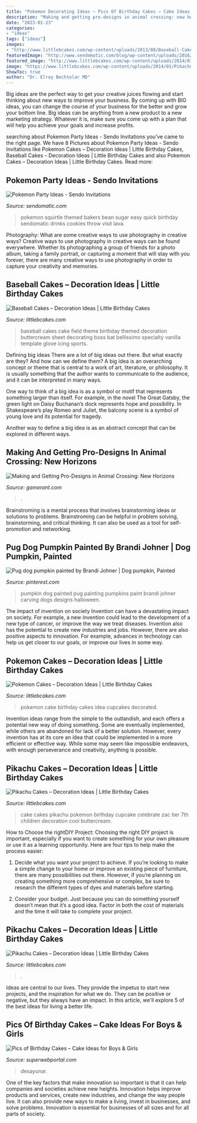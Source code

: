 ```yaml
---
title: "Pokemon Decorating Ideas ~ Pics Of Birthday Cakes – Cake Ideas For Boys &amp; Girls"
description: "Making and getting pro-designs in animal crossing: new horizons"
date: "2023-01-23"
categories:
- "ideas"
tags: ["ideas"]
images:
- "http://www.littlebcakes.com/wp-content/uploads/2013/08/Baseball-Cakes.jpg"
featuredImage: "http://www.sendomatic.com/blog/wp-content/uploads/2016/08/79e3ceb2a88f7563a0b1ee8782c2d0ef.jpg"
featured_image: "http://www.littlebcakes.com/wp-content/uploads/2014/01/Pikachu-Cakes-Images.jpg"
image: "https://www.littlebcakes.com/wp-content/uploads/2014/01/Pikachu-Birthday-Cakes-718x1024.jpg"
ShowToc: true
author: "Dr. Elroy Bechtelar MD"
---
```



Big ideas are the perfect way to get your creative juices flowing and start thinking about new ways to improve your business. By coming up with BIG ideas, you can change the course of your business for the better and grow your bottom line. Big ideas can be anything from a new product to a new marketing strategy. Whatever it is, make sure you come up with a plan that will help you achieve your goals and increase profits.

	

		
searching about Pokemon Party Ideas - Sendo Invitations you've came to the right page. We have 8 Pictures about Pokemon Party Ideas - Sendo Invitations like Pokemon Cakes – Decoration Ideas | Little Birthday Cakes, Baseball Cakes – Decoration Ideas | Little Birthday Cakes and also Pokemon Cakes – Decoration Ideas | Little Birthday Cakes. Read more:
		
    
## Pokemon Party Ideas - Sendo Invitations

<img loading=lazy src="http://www.sendomatic.com/blog/wp-content/uploads/2016/08/79e3ceb2a88f7563a0b1ee8782c2d0ef.jpg" onerror="this.onerror=null;this.src='https://tse1.mm.bing.net/th?id=OIP.R-0iVcL_x8gnDXbCCvpY5QHaLH&amp;pid=15.1';" alt="Pokemon Party Ideas - Sendo Invitations">

_Source: sendomatic.com_

>pokemon squirtle themed bakers bean sugar easy quick birthday sendomatic drinks cookies throw visit lava. 

	

Photography: What are some creative ways to use photography in creative ways?
Creative ways to use photography in creative ways can be found everywhere. Whether its photographing a group of friends for a photo album, taking a family portrait, or capturing a moment that will stay with you forever, there are many creative ways to use photography in order to capture your creativity and memories.

    
## Baseball Cakes – Decoration Ideas | Little Birthday Cakes

<img loading=lazy src="http://www.littlebcakes.com/wp-content/uploads/2013/08/Baseball-Cakes.jpg" onerror="this.onerror=null;this.src='https://tse3.mm.bing.net/th?id=OIP.yCXB0LuxrNNJ94LsHbvY-QHaFP&amp;pid=15.1';" alt="Baseball Cakes – Decoration Ideas | Little Birthday Cakes">

_Source: littlebcakes.com_

>baseball cakes cake field theme birthday themed decoration buttercream sheet decorating boss bat bellissimo specialty vanilla template glove icing sports. 

	

Defining big ideas
There are a lot of big ideas out there. But what exactly are they? And how can we define them?
A big idea is an overarching concept or theme that is central to a work of art, literature, or philosophy. It is usually something that the author wants to communicate to the audience, and it can be interpreted in many ways.

One way to think of a big idea is as a symbol or motif that represents something larger than itself. For example, in the novel The Great Gatsby, the green light on Daisy Buchanan’s dock represents hope and possibility. In Shakespeare’s play Romeo and Juliet, the balcony scene is a symbol of young love and its potential for tragedy.

Another way to define a big idea is as an abstract concept that can be explored in different ways.

    
## Making And Getting Pro-Designs In Animal Crossing: New Horizons

<img loading=lazy src="https://static3.gamerantimages.com/wordpress/wp-content/uploads/2020/03/Animal-Crossing-New-Horizons-Pro-Designs.jpg" onerror="this.onerror=null;this.src='https://tse4.mm.bing.net/th?id=OIP.k71rb5auAf-IOVPYHYloPQHaDt&amp;pid=15.1';" alt="Making and Getting Pro-Designs in Animal Crossing: New Horizons">

_Source: gamerant.com_

>. 

	

Brainstroming is a mental process that involves brainstorming ideas or solutions to problems. Brainstroming can be helpful in problem solving, brainstorming, and critical thinking. It can also be used as a tool for self-promotion and networking.

    
## Pug Dog Pumpkin Painted By Brandi Johner | Dog Pumpkin, Painted

<img loading=lazy src="https://i.pinimg.com/736x/8e/59/ab/8e59ab793bbb7442eb3eb540b4aefa57.jpg" onerror="this.onerror=null;this.src='https://tse3.mm.bing.net/th?id=OIP.ERMUDqZP5jFTGBZi77m-kgHaNJ&amp;pid=15.1';" alt="Pug dog pumpkin painted by Brandi Johner | Dog pumpkin, Painted">

_Source: pinterest.com_

>pumpkin dog painted pug painting pumpkins paint brandi johner carving dogs designs halloween. 

	

The impact of invention on society
Invention can have a devastating impact on society. For example, a new invention could lead to the development of a new type of cancer, or improve the way we treat diseases. Invention also has the potential to create new industries and jobs. However, there are also positive aspects to innovation. For example, advances in technology can help us get closer to our goals, or improve our lives in some way.

    
## Pokemon Cakes – Decoration Ideas | Little Birthday Cakes

<img loading=lazy src="http://www.littlebcakes.com/wp-content/uploads/2013/08/Pokemon-Birthday-Cake.jpg" onerror="this.onerror=null;this.src='https://tse2.mm.bing.net/th?id=OIP.CvohqizPNZkOMhBL7TmjdQHaFj&amp;pid=15.1';" alt="Pokemon Cakes – Decoration Ideas | Little Birthday Cakes">

_Source: littlebcakes.com_

>pokemon cake birthday cakes idea cupcakes decorated. 

	

Invention ideas range from the simple to the outlandish, and each offers a potential new way of doing something. Some are eventually implemented, while others are abandoned for lack of a better solution. However, every invention has at its core an idea that could be implemented in a more efficient or effective way. While some may seem like impossible endeavors, with enough perseverance and creativity, anything is possible.

    
## Pikachu Cakes – Decoration Ideas | Little Birthday Cakes

<img loading=lazy src="http://www.littlebcakes.com/wp-content/uploads/2014/01/Pikachu-Cakes-Images.jpg" onerror="this.onerror=null;this.src='https://tse2.mm.bing.net/th?id=OIP.-wfnAXg9-gVmF-cwr3jsiAHaJ4&amp;pid=15.1';" alt="Pikachu Cakes – Decoration Ideas | Little Birthday Cakes">

_Source: littlebcakes.com_

>cake cakes pikachu pokemon birthday cupcake celebrate zac tier 7th children decoration cool buttercream. 

	

How to Choose the rightDIY Project:
Choosing the right DIY project is important, especially if you want to create something for your own pleasure or use it as a learning opportunity. Here are four tips to help make the process easier:
1. Decide what you want your project to achieve. If you’re looking to make a simple change to your home or improve an existing piece of furniture, there are many possibilities out there. However, if you’re planning on creating something more comprehensive or complex, be sure to research the different types of dyes and materials before starting.

2. Consider your budget. Just because you can do something yourself doesn’t mean that it’s a good idea. Factor in both the cost of materials and the time it will take to complete your project.

    
## Pikachu Cakes – Decoration Ideas | Little Birthday Cakes

<img loading=lazy src="https://www.littlebcakes.com/wp-content/uploads/2014/01/Pikachu-Birthday-Cakes-718x1024.jpg" onerror="this.onerror=null;this.src='https://tse4.mm.bing.net/th?id=OIP.TdqP7XWVEL8Q5VJexkHODwHaKk&amp;pid=15.1';" alt="Pikachu Cakes – Decoration Ideas | Little Birthday Cakes">

_Source: littlebcakes.com_

>. 

	

Ideas are central to our lives. They provide the impetus to start new projects, and the inspiration for what we do. They can be positive or negative, but they always have an impact. In this article, we'll explore 5 of the best ideas for living a better life.

    
## Pics Of Birthday Cakes – Cake Ideas For Boys &amp; Girls

<img loading=lazy src="https://superwebportal.com/wp-content/uploads/2014/10/Chocolate-cake-for-birthday.jpg" onerror="this.onerror=null;this.src='https://tse3.mm.bing.net/th?id=OIP.Fzdt1VgWr-nVvvSg0ZlpLwHaGm&amp;pid=15.1';" alt="Pics of Birthday Cakes – Cake Ideas for Boys &amp; Girls">

_Source: superwebportal.com_

>desayunar. 

	

One of the key factors that make innovation so important is that it can help companies and societies achieve new heights. Innovation helps improve products and services, create new industries, and change the way people live. It can also provide new ways to make a living, invest in businesses, and solve problems. Innovation is essential for businesses of all sizes and for all parts of society.

